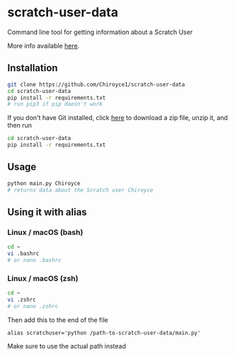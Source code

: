 # scratch-user-data
Command line tool for getting information about a Scratch User

More info available [here](https://scratch.mit.edu/discuss/topic/542409/?page=1#post-5600424).

## Installation

```bash
git clone https://github.com/Chiroyce1/scratch-user-data
cd scratch-user-data
pip install -r requirements.txt
# run pip3 if pip doesn't work
```

If you don't have Git installed, click [here](https://github.com/Chiroyce1/scratch-user-data/archive/refs/heads/main.zip) to download a zip file, unzip it, and then run 
```bash
cd scratch-user-data
pip install -r requirements.txt
```

## Usage
```bash
python main.py Chiroyce
# returns data about the Scratch user Chiroyce
```

## Using it with alias
### Linux / macOS (bash)
```bash
cd ~
vi .bashrc
# or nano .bashrc
```

### Linux / macOS (zsh)
```zsh
cd ~
vi .zshrc
# or nano .zshrc
```

Then add this to the end of the file
```bashrc
alias scratchuser='python /path-to-scratch-user-data/main.py'
```
Make sure to use the actual path instead
